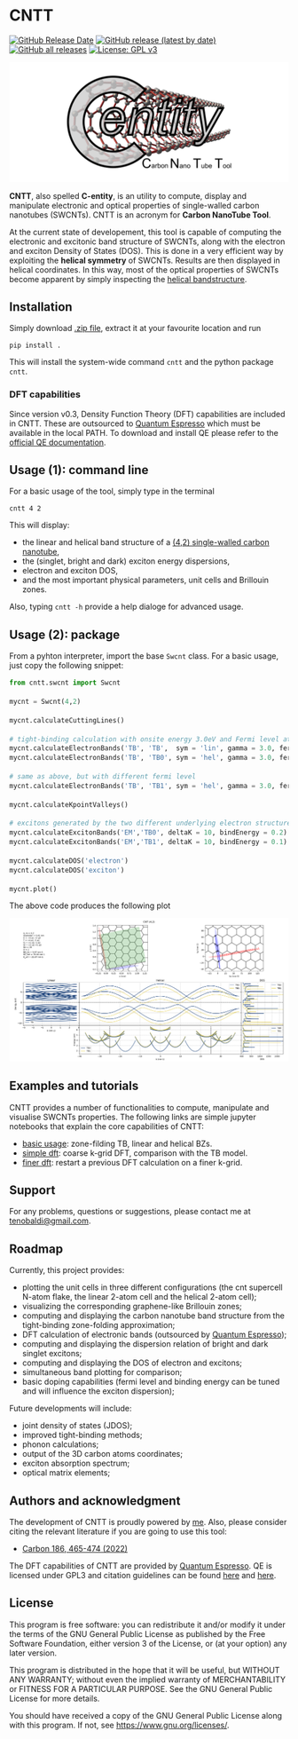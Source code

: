 # CNTT

[![GitHub Release Date](https://img.shields.io/github/release-date/t3n0/cntt)](https://github.com/t3n0/cntt/releases/latest)
[![GitHub release (latest by date)](https://img.shields.io/github/v/release/t3n0/cntt)](https://github.com/t3n0/cntt/releases/latest)
[![GitHub all releases](https://img.shields.io/github/downloads/t3n0/cntt/total)](https://github.com/t3n0/cntt/releases/download/v0.4/cntt-v0.4.zip)
[![License: GPL v3](https://img.shields.io/badge/License-GPLv3-blue.svg)](https://www.gnu.org/licenses/gpl-3.0)

![logo-wide](./docs/images/logo-wide.png)

**CNTT**, also spelled **C-entity**, is an utility to compute, display and manipulate electronic and optical properties of single-walled carbon nanotubes (SWCNTs). CNTT is an acronym for **Carbon NanoTube Tool**.

At the current state of developement, this tool is capable of computing the electronic and excitonic band structure of SWCNTs, along with the electron and exciton Density of States (DOS). This is done in a very efficient way by exploiting the **helical symmetry** of SWCNTs. Results are then displayed in helical coordinates. In this way, most of the optical properties of SWCNTs become apparent by simply inspecting the [helical bandstructure](./docs/images/cnt(4,2).png).

## Installation

Simply download [.zip file](https://github.com/t3n0/cntt/releases/download/v0.4/cntt-v0.4.zip), extract it at your favourite location and run

```Shell
pip install .
```

This will install the system-wide command `cntt` and the python package `cntt`.

### DFT capabilities

Since version v0.3, Density Function Theory (DFT) capabilities are included in CNTT.
These are outsourced to [Quantum Espresso](https://www.quantum-espresso.org/) which must be available in the local PATH.
To download and install QE please refer to the [official QE documentation](https://www.quantum-espresso.org/Doc/user_guide_PDF/user_guide.pdf).

## Usage (1): command line

For a basic usage of the tool, simply type in the terminal

```Shell
cntt 4 2
```

This will display:

- the linear and helical band structure of a [(4,2) single-walled carbon nanotube](./docs/images/cnt(4,2).png),
- the (singlet, bright and dark) exciton energy dispersions,
- electron and exciton DOS,
- and the most important physical parameters, unit cells and Brillouin zones.

Also, typing `cntt -h` provide a help dialoge for advanced usage.

## Usage (2): package

From a pyhton interpreter, import the base `Swcnt` class. For a basic usage, just copy the following snippet:

```Python
from cntt.swcnt import Swcnt

mycnt = Swcnt(4,2)

mycnt.calculateCuttingLines()

# tight-binding calculation with onsite energy 3.0eV and Fermi level at 0.0eV
mycnt.calculateElectronBands('TB', 'TB',  sym = 'lin', gamma = 3.0, fermi = 0.0)
mycnt.calculateElectronBands('TB', 'TB0', sym = 'hel', gamma = 3.0, fermi = 0.0)

# same as above, but with different fermi level
mycnt.calculateElectronBands('TB', 'TB1', sym = 'hel', gamma = 3.0, fermi = 1.5)

mycnt.calculateKpointValleys()

# excitons generated by the two different underlying electron structures
mycnt.calculateExcitonBands('EM','TB0', deltaK = 10, bindEnergy = 0.2)
mycnt.calculateExcitonBands('EM','TB1', deltaK = 10, bindEnergy = 0.1)

mycnt.calculateDOS('electron')
mycnt.calculateDOS('exciton')

mycnt.plot()
```

The above code produces the following plot

![cnt(4,2)fermi](./docs/images/cnt(4,2)fermi.png)

## Examples and tutorials

CNTT provides a number of functionalities to compute, manipulate and visualise SWCNTs properties.
The following links are simple jupyter notebooks that explain the core capabilities of CNTT:

- [basic usage](./docs/tutorials/1.basics.ipynb): zone-filding TB, linear and helical BZs.
- [simple dft](./docs/tutorials/2.dft-coarse.ipynb): coarse k-grid DFT, comparison with the TB model.
- [finer dft](./docs/tutorials/3.dft_restart.ipynb): restart a previous DFT calculation on a finer k-grid.

## Support

For any problems, questions or suggestions, please contact me at [tenobaldi@gmail.com](tenobaldi@gmail.com).

## Roadmap

Currently, this project provides:

- plotting the unit cells in three different configurations (the cnt supercell N-atom flake, the linear 2-atom cell and the helical 2-atom cell);
- visualizing the corresponding graphene-like Brillouin zones;
- computing and displaying the carbon nanotube band structure from the tight-binding zone-folding approximation;
- DFT calculation of electronic bands (outsourced by [Quantum Espresso](https://www.quantum-espresso.org/));
- computing and displaying the dispersion relation of bright and dark singlet excitons;
- computing and displaying the DOS of electron and excitons;
- simultaneous band plotting for comparison;
- basic doping capabilities (fermi level and binding energy can be tuned and will influence the exciton dispersion);

Future developments will include:

- joint density of states (JDOS);
- improved tight-binding methods;
- phonon calculations;
- output of the 3D carbon atoms coordinates;
- exciton absorption spectrum;
- optical matrix elements;

## Authors and acknowledgment

The development of CNTT is proudly powered by [me](https://github.com/t3n0).
Also, please consider citing the relevant literature if you are going to use this tool:

- [Carbon 186, 465-474 (2022)](https://doi.org/10.1016/j.carbon.2021.10.048)

The DFT capabilities of CNTT are provided by [Quantum Espresso](https://www.quantum-espresso.org/manifesto/).
QE is licensed under GPL3 and citation guidelines can be found [here](https://www.quantum-espresso.org/Doc/user_guide/node6.html#SubSec:Terms) and [here](https://www.quantum-espresso.org/Doc/user_guide/node3.html).

## License

This program is free software: you can redistribute it and/or modify it under the terms of the GNU General Public License as published by the Free Software Foundation, either version 3 of the License, or (at your option) any later version.

This program is distributed in the hope that it will be useful, but WITHOUT ANY WARRANTY; without even the implied warranty of MERCHANTABILITY or FITNESS FOR A PARTICULAR PURPOSE.  See the GNU General Public License for more details.

You should have received a copy of the GNU General Public License along with this program.  If not, see <https://www.gnu.org/licenses/>.
